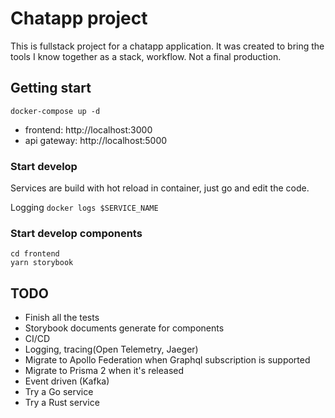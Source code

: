 # Chatapp project
This is fullstack project for a chatapp application.
It was created to bring the tools I know together as a stack, workflow.
Not a final production.

## Getting start
```
docker-compose up -d
```

- frontend: http://localhost:3000
- api gateway: http://localhost:5000

### Start develop

Services are build with hot reload in container, just go and edit the code.

Logging `docker logs $SERVICE_NAME`

### Start develop components

```
cd frontend
yarn storybook
```

## TODO
- Finish all the tests
- Storybook documents generate for components
- CI/CD
- Logging, tracing(Open Telemetry, Jaeger)
- Migrate to Apollo Federation when Graphql subscription is supported
- Migrate to Prisma 2 when it's released
- Event driven (Kafka)
- Try a Go service
- Try a Rust service